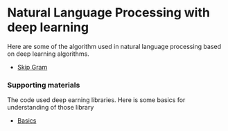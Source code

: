# Natural Language Processing with deep learning

Here are some of the algorithm used in natural language processing based on deep learning algorithms.

- [Skip Gram](skip-gram)

### Supporting materials
The code used deep earning libraries. Here is some basics for understanding of those library
- [Basics](basics)